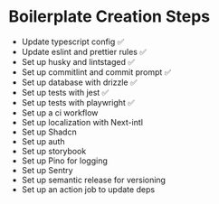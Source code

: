 # Boilerplate Creation Steps

- Update typescript config ✅
- Update eslint and prettier rules ✅
- Set up husky and lintstaged ✅
- Set up commitlint and commit prompt ✅
- Set up database with drizzle ✅
- Set up tests with jest ✅
- Set up tests with playwright ✅
- Set up a ci workflow
- Set up localization with Next-intl
- Set up Shadcn
- Set up auth
- Set up storybook
- Set up Pino for logging
- Set up Sentry
- Set up semantic release for versioning
- Set up an action job to update deps
